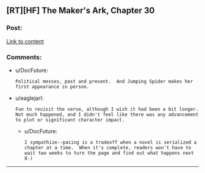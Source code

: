 ## [RT][HF] The Maker's Ark, Chapter 30

### Post:

[Link to content](http://docfuture.tumblr.com/post/152317271381/the-makers-ark-chapter-30)

### Comments:

- u/DocFuture:
  ```
  Political messes, past and present.  And Jumping Spider makes her first appearance in person.
  ```

- u/eaglejarl:
  ```
  Fun to revisit the verse, although I wish it had been a bit longer. Not much happened, and I didn't feel like there was any advancement to plot or significant character impact.
  ```

  - u/DocFuture:
    ```
    I sympathize--pacing is a tradeoff when a novel is serialized a chapter at a time.  When it's complete, readers won't have to wait two weeks to turn the page and find out what happens next 8-)
    ```

---

